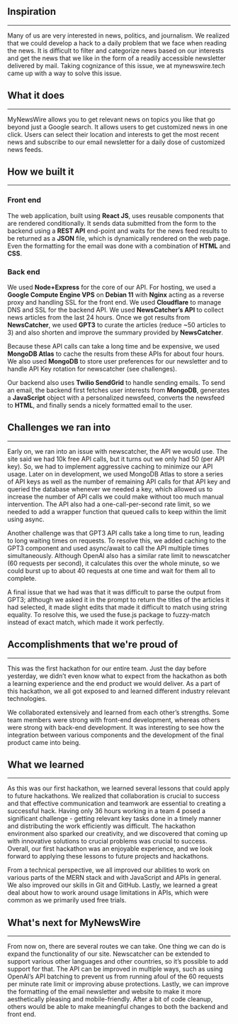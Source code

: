 ## Inspiration
---
Many of us are very interested in news, politics, and journalism. We realized that we could develop a hack to a daily problem that we face when reading the news. It is difficult to filter and categorize news based on our interests and get the news that we like in the form of a readily accessible newsletter delivered by mail. Taking cognizance of this issue, we at mynewswire.tech came up with a way to solve this issue. 

## What it does
---
MyNewsWire allows you to get relevant news on topics you like that go beyond just a Google search. It allows users to get customized news in one click. Users can select their location and interests to get the most recent news and subscribe to our email newsletter for a daily dose of customized news feeds.

## How we built it
---
### Front end
The web application, built using **React JS**, uses reusable components that are rendered conditionally. It sends data submitted from the form to the backend using a **REST API** end-point and waits for the news feed results to be returned as a **JSON** file, which is dynamically rendered on the web page. Even the formatting for the email was done with a combination of **HTML** and **CSS**.

### Back end
We used **Node+Express** for the core of our API. For hosting, we used a **Google Compute Engine VPS** on **Debian 11** with **Nginx** acting as a reverse proxy and handling SSL for the front end. We used **Cloudflare** to manage DNS and SSL for the backend API. We used **NewsCatcher’s API** to collect news articles from the last 24 hours. Once we got results from **NewsCatcher**, we used **GPT3** to curate the articles (reduce ~50 articles to 3) and also shorten and improve the summary provided by **NewsCatcher**. 

Because these API calls can take a long time and be expensive, we used **MongoDB Atlas** to cache the results from these APIs for about four hours. We also used **MongoDB** to store user preferences for our newsletter and to handle API Key rotation for newscatcher (see challenges). 

Our backend also uses **Twilio SendGrid** to handle sending emails. To send an email, the backend first fetches user interests from **MongoDB**, generates a **JavaScript** object with a personalized newsfeed, converts the newsfeed to **HTML**, and finally sends a nicely formatted email to the user. 

## Challenges we ran into
---
Early on, we ran into an issue with newscatcher, the API we would use. The site said we had 10k free API calls, but it turns out we only had 50 (per API key). So, we had to implement aggressive caching to minimize our API usage. Later on in development, we used MongoDB Atlas to store a series of API keys as well as the number of remaining API calls for that API key and queried the database whenever we needed a key, which allowed us to increase the number of API calls we could make without too much manual intervention. The API also had a one-call-per-second rate limit, so we needed to add a wrapper function that queued calls to keep within the limit using async.

Another challenge was that GPT3 API calls take a long time to run, leading to long waiting times on requests. To resolve this, we added caching to the GPT3 component and used async/await to call the API multiple times simultaneously. Although OpenAI also has a similar rate limit to newscatcher (60 requests per second), it calculates this over the whole minute, so we could burst up to about 40 requests at one time and wait for them all to complete. 

A final issue that we had was that it was difficult to parse the output from GPT3; although we asked it in the prompt to return the titles of the articles it had selected, it made slight edits that made it difficult to match using string equality. To resolve this, we used the fuse.js package to fuzzy-match instead of exact match, which made it work perfectly. 

## Accomplishments that we're proud of
---
This was the first hackathon for our entire team. Just the day before yesterday, we didn’t even know what to expect from the hackathon as both a learning experience and the end product we would deliver. As a part of this hackathon, we all got exposed to and learned different industry relevant technologies.

We collaborated extensively and learned from each other’s strengths. Some team members were strong with front-end development, whereas others were strong with back-end development. It was interesting to see how the integration between various components and the development of the final product came into being.

## What we learned
---
As this was our first hackathon, we learned several lessons that could apply to future hackathons. We realized that collaboration is crucial to success and that effective communication and teamwork are essential to creating a successful hack. Having only 36 hours working in a team 4 posed a significant challenge - getting relevant key tasks done in a timely manner and distributing the work efficiently was difficult. The hackathon environment also sparked our creativity, and we discovered that coming up with innovative solutions to crucial problems was crucial to success. Overall, our first hackathon was an enjoyable experience, and we look forward to applying these lessons to future projects and hackathons.

From a technical perspective, we all improved our abilities to work on various parts of the MERN stack and with JavaScript and APIs in general. We also improved our skills in Git and GitHub. Lastly, we learned a great deal about how to work around usage limitations in APIs, which were common as we primarily used free trials.

## What's next for MyNewsWire
---
From now on, there are several routes we can take. One thing we can do is expand the functionality of our site. Newscatcher can be extended to support various other languages and other countries, so it’s possible to add support for that. The API can be improved in multiple ways, such as using OpenAI’s API batching to prevent us from running afoul of the 60 requests per minute rate limit or improving abuse protections. Lastly, we can improve the formatting of the email newsletter and website to make it more aesthetically pleasing and mobile-friendly. After a bit of code cleanup, others would be able to make meaningful changes to both the backend and front end.


